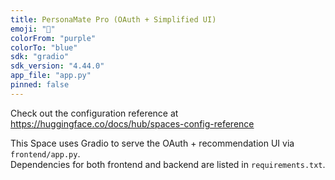 ```yaml
---
title: PersonaMate Pro (OAuth + Simplified UI)
emoji: "🤖"
colorFrom: "purple"
colorTo: "blue"
sdk: "gradio"
sdk_version: "4.44.0"
app_file: "app.py"
pinned: false
---
```


Check out the configuration reference at https://huggingface.co/docs/hub/spaces-config-reference

This Space uses Gradio to serve the OAuth + recommendation UI via `frontend/app.py`.  
Dependencies for both frontend and backend are listed in `requirements.txt`.
